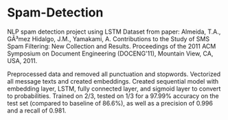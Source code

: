 # Spam-Detection
NLP spam detection project using LSTM
Dataset from paper:
Almeida, T.A., GÃ³mez Hidalgo, J.M., Yamakami, A. Contributions to the Study of SMS Spam Filtering: New Collection and Results. Proceedings of the 2011 ACM Symposium on Document Engineering (DOCENG'11), Mountain View, CA, USA, 2011.


Preprocessed data and removed all punctuation and stopwords. Vectorized all message texts and created embeddings. Created sequential model with embedding layer, LSTM, fully connected layer, and sigmoid layer to convert to probabilities. Trained on 2/3, tested on 1/3 for a 97.99% accuracy on the test set (compared to baseline of 86.6%), as well as a precision of 0.996 and a recall of 0.981.
